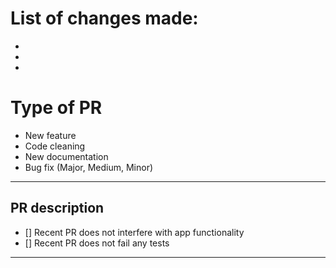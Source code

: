 # List of changes made:

-
-
-   

# Type of PR

-   New feature
-   Code cleaning
-   New documentation
-   Bug fix (Major, Medium, Minor)

---

## PR description

-   [] Recent PR does not interfere with app functionality
-   [] Recent PR does not fail any tests

---

<!---
Example:
Fix|Update for chatty/repository_name/PR-Number/name_of_fix
--->
